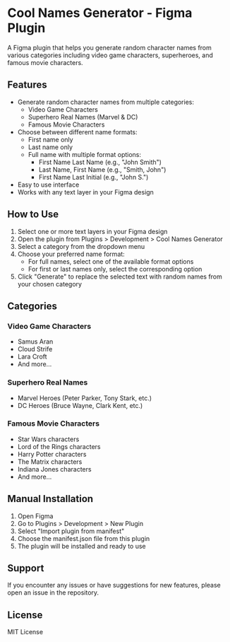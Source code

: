 # Cool Names Generator - Figma Plugin

A Figma plugin that helps you generate random character names from various categories including video game characters, superheroes, and famous movie characters.

## Features

- Generate random character names from multiple categories:
  - Video Game Characters
  - Superhero Real Names (Marvel & DC)
  - Famous Movie Characters
- Choose between different name formats:
  - First name only
  - Last name only
  - Full name with multiple format options:
    - First Name Last Name (e.g., "John Smith")
    - Last Name, First Name (e.g., "Smith, John")
    - First Name Last Initial (e.g., "John S.")
- Easy to use interface
- Works with any text layer in your Figma design

## How to Use

1. Select one or more text layers in your Figma design
2. Open the plugin from Plugins > Development > Cool Names Generator
3. Select a category from the dropdown menu
4. Choose your preferred name format:
   - For full names, select one of the available format options
   - For first or last names only, select the corresponding option
5. Click "Generate" to replace the selected text with random names from your chosen category

## Categories

### Video Game Characters
- Samus Aran
- Cloud Strife
- Lara Croft
- And more...

### Superhero Real Names
- Marvel Heroes (Peter Parker, Tony Stark, etc.)
- DC Heroes (Bruce Wayne, Clark Kent, etc.)

### Famous Movie Characters
- Star Wars characters
- Lord of the Rings characters
- Harry Potter characters
- The Matrix characters
- Indiana Jones characters
- And more...

## Manual Installation

1. Open Figma
2. Go to Plugins > Development > New Plugin
3. Select "Import plugin from manifest"
4. Choose the manifest.json file from this plugin
5. The plugin will be installed and ready to use

## Support

If you encounter any issues or have suggestions for new features, please open an issue in the repository.

## License

MIT License 